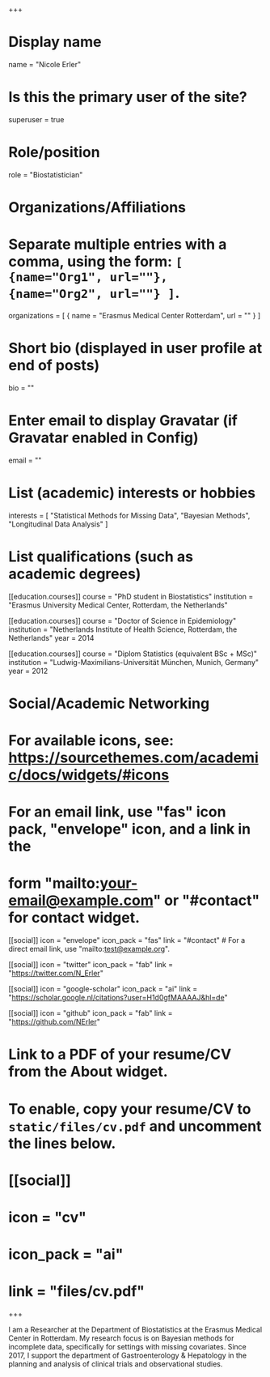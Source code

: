 +++
# Display name
name = "Nicole Erler"

# Is this the primary user of the site?
superuser = true

# Role/position
role = "Biostatistician"

# Organizations/Affiliations
#   Separate multiple entries with a comma, using the form: `[ {name="Org1", url=""}, {name="Org2", url=""} ]`.
organizations = [ { name = "Erasmus Medical Center Rotterdam", url = "" } ]

# Short bio (displayed in user profile at end of posts)
bio = ""

# Enter email to display Gravatar (if Gravatar enabled in Config)
email = ""

# List (academic) interests or hobbies
interests = [
    "Statistical Methods for Missing Data",
    "Bayesian Methods",
    "Longitudinal Data Analysis"
  ]

# List qualifications (such as academic degrees)
[[education.courses]]
  course = "PhD student in Biostatistics"
  institution = "Erasmus University Medical Center, Rotterdam, the Netherlands"
  

[[education.courses]]
  course = "Doctor of Science in Epidemiology"
  institution = "Netherlands Institute of Health Science, Rotterdam, the Netherlands"
  year = 2014

[[education.courses]]
  course = "Diplom Statistics (equivalent BSc + MSc)"
  institution = "Ludwig-Maximilians-Universität München, Munich, Germany"
  year = 2012

# Social/Academic Networking
# For available icons, see: https://sourcethemes.com/academic/docs/widgets/#icons
#   For an email link, use "fas" icon pack, "envelope" icon, and a link in the
#   form "mailto:your-email@example.com" or "#contact" for contact widget.

[[social]]
  icon = "envelope"
  icon_pack = "fas"
  link = "#contact"  # For a direct email link, use "mailto:test@example.org".

[[social]]
  icon = "twitter"
  icon_pack = "fab"
  link = "https://twitter.com/N_Erler"

[[social]]
  icon = "google-scholar"
  icon_pack = "ai"
  link = "https://scholar.google.nl/citations?user=H1d0gfMAAAAJ&hl=de"

[[social]]
  icon = "github"
  icon_pack = "fab"
  link = "https://github.com/NErler"

# Link to a PDF of your resume/CV from the About widget.
# To enable, copy your resume/CV to `static/files/cv.pdf` and uncomment the lines below.
# [[social]]
#   icon = "cv"
#   icon_pack = "ai"
#   link = "files/cv.pdf"

+++

I am a Researcher at the Department of Biostatistics at the Erasmus Medical
Center in Rotterdam. My research focus is on Bayesian methods for incomplete
data, specifically for settings with missing covariates.
Since 2017, I support the department of Gastroenterology & Hepatology
in the planning and analysis of clinical trials and 
observational studies.
